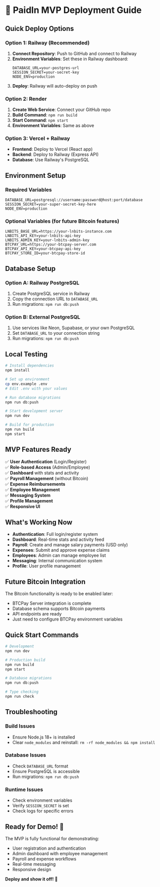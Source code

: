 # 🚀 PaidIn MVP Deployment Guide

## Quick Deploy Options

### Option 1: Railway (Recommended)
1. **Connect Repository**: Push to GitHub and connect to Railway
2. **Environment Variables**: Set these in Railway dashboard:
   ```env
   DATABASE_URL=your-postgres-url
   SESSION_SECRET=your-secret-key
   NODE_ENV=production
   ```
3. **Deploy**: Railway will auto-deploy on push

### Option 2: Render
1. **Create Web Service**: Connect your GitHub repo
2. **Build Command**: `npm run build`
3. **Start Command**: `npm start`
4. **Environment Variables**: Same as above

### Option 3: Vercel + Railway
- **Frontend**: Deploy to Vercel (React app)
- **Backend**: Deploy to Railway (Express API)
- **Database**: Use Railway's PostgreSQL

## Environment Setup

### Required Variables
```env
DATABASE_URL=postgresql://username:password@host:port/database
SESSION_SECRET=your-super-secret-key-here
NODE_ENV=production
```

### Optional Variables (for future Bitcoin features)
```env
LNBITS_BASE_URL=https://your-lnbits-instance.com
LNBITS_API_KEY=your-lnbits-api-key
LNBITS_ADMIN_KEY=your-lnbits-admin-key
BTCPAY_URL=https://your-btcpay-server.com
BTCPAY_API_KEY=your-btcpay-api-key
BTCPAY_STORE_ID=your-btcpay-store-id
```

## Database Setup

### Option A: Railway PostgreSQL
1. Create PostgreSQL service in Railway
2. Copy the connection URL to `DATABASE_URL`
3. Run migrations: `npm run db:push`

### Option B: External PostgreSQL
1. Use services like Neon, Supabase, or your own PostgreSQL
2. Set `DATABASE_URL` to your connection string
3. Run migrations: `npm run db:push`

## Local Testing

```bash
# Install dependencies
npm install

# Set up environment
cp env.example .env
# Edit .env with your values

# Run database migrations
npm run db:push

# Start development server
npm run dev

# Build for production
npm run build
npm start
```

## MVP Features Ready

✅ **User Authentication** (Login/Register)  
✅ **Role-based Access** (Admin/Employee)  
✅ **Dashboard** with stats and activity  
✅ **Payroll Management** (without Bitcoin)  
✅ **Expense Reimbursements**  
✅ **Employee Management**  
✅ **Messaging System**  
✅ **Profile Management**  
✅ **Responsive UI**  

## What's Working Now

- **Authentication**: Full login/register system
- **Dashboard**: Real-time stats and activity feed
- **Payroll**: Create and manage salary payments (USD only)
- **Expenses**: Submit and approve expense claims
- **Employees**: Admin can manage employee list
- **Messaging**: Internal communication system
- **Profile**: User profile management

## Future Bitcoin Integration

The Bitcoin functionality is ready to be enabled later:
- BTCPay Server integration is complete
- Database schema supports Bitcoin payments
- API endpoints are ready
- Just need to configure BTCPay environment variables

## Quick Start Commands

```bash
# Development
npm run dev

# Production build
npm run build
npm start

# Database migrations
npm run db:push

# Type checking
npm run check
```

## Troubleshooting

### Build Issues
- Ensure Node.js 18+ is installed
- Clear `node_modules` and reinstall: `rm -rf node_modules && npm install`

### Database Issues
- Check `DATABASE_URL` format
- Ensure PostgreSQL is accessible
- Run migrations: `npm run db:push`

### Runtime Issues
- Check environment variables
- Verify `SESSION_SECRET` is set
- Check logs for specific errors

## Ready for Demo! 🎉

The MVP is fully functional for demonstrating:
- User registration and authentication
- Admin dashboard with employee management
- Payroll and expense workflows
- Real-time messaging
- Responsive design

**Deploy and show it off!** 🚀 